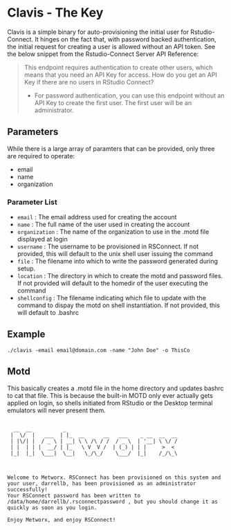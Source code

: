 # Clavis - The Key

Clavis is a simple binary for auto-provisioning the initial user for Rstudio-Connect. It hinges on the fact that, with password backed authentication, the initial request for creating a user is allowed without an API token. See the below snippet from the Rstudio-Connect Server API Reference:

>This endpoint requires authentication to create other users, which means that you need an API Key for access. How do you get an API Key if there are no users in RStudio Connect?
> * For password authentication, you can use this endpoint without an API Key to create the first user. The first user will be an administrator.


## Parameters

While there is a large array of paramters that can be provided, only three are required to operate:
 * email
 * name
 * organization

 ### Parameter List

* `email` : The email address used for creating the account
* `name` : The full name of the user used in creating the account
* `organization` : The name of the organization to use in the .motd file displayed at login
* `username` : The username to be provisioned in RSConnect. If not provided, this will default to the unix shell user issuing the command
* `file` : The filename into which to write the password generated during setup. 
* `location` : The directory in which to create the motd and password files. If not provided will default to the homedir of the user executing the command
* `shellconfig` : The filename indicating which file to update with the command to dispay the motd on shell instantiation. If not provided, this will default to .bashrc


## Example

```
./clavis -email email@domain.com -name "John Doe" -o ThisCo
```


## Motd
This basically creates a .motd file in the home directory and updates bashrc to cat that file. This is because the built-in MOTD only ever actually gets applied on login, so shells initiated from RStudio or the Desktop terminal emulators will never present them. 

```

  __  __          _
 |  \/  |   ___  | |_  __      __   ___    _ __  __  __
 | |\/| |  / _ \ | __| \ \ /\ / /  / _ \  | '__| \ \/ /
 | |  | | |  __/ | |_   \ V  V /  | (_) | | |     >  <
 |_|  |_|  \___|  \__|   \_/\_/    \___/  |_|    /_/\_\



Welcome to Metworx. RSConnect has been provisioned on this system and your user, darrellb, has been provisioned as an administrator successfully!
Your RSConnect password has been written to /data/home/darrellb/.rsconnectpassword , but you should change it as quickly as soon as you login.

Enjoy Metworx, and enjoy RSConnect!
```